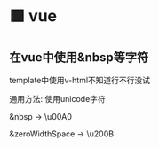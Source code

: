 # 🟩 vue

## 在vue中使用&nbsp等字符

template中使用v-html不知道行不行没试

通用方法: 使用unicode字符

&nbsp -> \u00A0

&zeroWidthSpace -> \u200B
